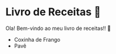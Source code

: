 # Livro de Receitas :book:

Ola! Bem-vindo ao meu livro de receitas!! :wave:

- Coxinha de Frango
- Pavê